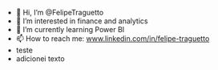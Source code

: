 - 👋 Hi, I’m @FelipeTraguetto
- 👀 I’m interested in finance and analytics 
- 🌱 I’m currently learning Power BI
- 📫 How to reach me: www.linkedin.com/in/felipe-traguetto
- teste
- adicionei texto

<!---
FelipeTraguetto/FelipeTraguetto is a ✨ special ✨ repository because its `README.md` (this file) appears on your GitHub profile.
You can click the Preview link to take a look at your changes.
--->
